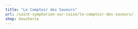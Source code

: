 ```yaml
---
title: "Le Comptoir des Saveurs"
url: /saint-symphorien-sur-coise/le-comptoir-des-saveurs/
shop: boucherie
---
```

